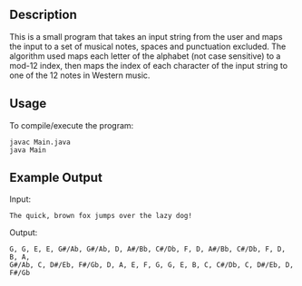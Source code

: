 ## Description
This is a small program that takes an input string from the user and maps the input to a set of musical notes,
spaces and punctuation excluded. The algorithm used maps each letter of the alphabet (not case sensitive) to a mod-12 index, then maps
the index of each character of the input string to one of the 12 notes in Western music.

## Usage
To compile/execute the program:
```
javac Main.java
java Main
```

## Example Output
Input:
``` 
The quick, brown fox jumps over the lazy dog!
```

Output:
```
G, G, E, E, G#/Ab, G#/Ab, D, A#/Bb, C#/Db, F, D, A#/Bb, C#/Db, F, D, B, A,
G#/Ab, C, D#/Eb, F#/Gb, D, A, E, F, G, G, E, B, C, C#/Db, C, D#/Eb, D, F#/Gb 

```
